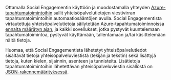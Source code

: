 Ottamalla Social Engagementin käyttöön ja muodostamalla yhteyden [Azure-tapahtumatoimintoihin](https://azure.microsoft.com/documentation/articles/event-hubs-overview/) sallit yhteisöpalvelutietojen viestivirran tapahtumatoimintoihin automaatiosääntöjen avulla. Social Engagementista virtautettuja yhteisöpalvelutietoja säilytetään Azure-tapahtumatoiminnoissa [ennalta määrätyn ajan](https://azure.microsoft.com/documentation/articles/event-hubs-availability-and-support-faq/), ja kaikki sovellukset, jotka pystyvät kuuntelemaan tapahtumatoimintoa, pystyvät käyttämään, tallentamaan ja/tai käsittelemään näitä tietoja.  
  
 Huomaa, että Social Engagementista lähetetyt yhteisöpalvelutiedot sisältävät tietoja yhteisöpalveluviestistä (tekijän ja tekstin) sekä lisättyjä tietoja, kuten kielen, sijainnin, asenteen ja tunnisteita. Lisätietoja tapahtumatoimintoihin lähetettävän yhteisöpalveluviestin sisällöstä on [JSON-rakennemäärityksessä](http://go.microsoft.com/fwlink/p/?LinkId=786643).